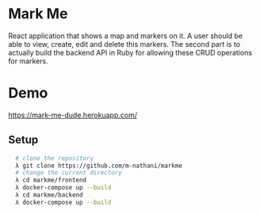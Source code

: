 # Mark Me
React application that shows a map and markers on it. A user should be able to view, create, edit and delete this markers. The second part is to actually build the backend API in Ruby for allowing these CRUD operations for markers.

# Demo 
https://mark-me-dude.herokuapp.com/

## Setup
```bash
  # clone the repository
  λ git clone https://github.com/m-nathani/markme
  # change the current directory
  λ cd markme/frontend
  λ docker-compose up --build
  λ cd markme/backend
  λ docker-compose up --build
```
